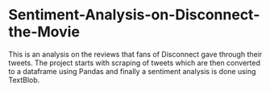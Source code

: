 # Sentiment-Analysis-on-Disconnect-the-Movie
This is an analysis on the reviews that fans of Disconnect gave through their tweets. The project starts with scraping of tweets which are then converted to a dataframe using Pandas and finally a sentiment analysis is done using TextBlob.
